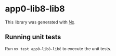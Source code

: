# app0-lib8-lib8

This library was generated with [Nx](https://nx.dev).

## Running unit tests

Run `nx test app0-lib8-lib8` to execute the unit tests.
